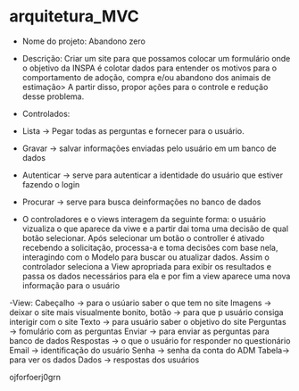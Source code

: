 # arquitetura_MVC
- Nome do projeto: Abandono zero
- Descrição: Criar um site para que possamos colocar um formulário onde o objetivo da INSPA é colotar dados para entender os motivos para o comportamento de adoção, compra e/ou abandono dos animais de estimação> A partir disso, propor ações para o controle e redução desse problema.

- Controlados:
-  Lista -> Pegar todas as perguntas e fornecer para o usuário. 
- Gravar ->  salvar informações enviadas pelo usuário em um banco de dados
- Autenticar -> serve para autenticar a identidade do usuário que estiver fazendo o login
- Procurar -> serve para busca deinformações no banco de dados
- O controladores e o views interagem da seguinte forma: o usuário vizualiza o que aparece da viwe e a partir dai toma uma decisão de qual botão selecionar. Após selecionar um botão o controller é ativado recebendo a solicitação, processa-a e toma decisões com base nela, interagindo com o Modelo para buscar ou atualizar dados. Assim o controlador seleciona a View apropriada para exibir os resultados e passa os dados necessários para ela e por fim a view aparece uma nova informação para o usuário

  
-View: Cabeçalho -> para o usúario saber o que tem no site
Imagens -> deixar o site mais visualmente bonito, botão -> para que p usuário consiga interigir com o site
Texto -> para usuário saber o objetivo do site
Perguntas -> fomulário com as perguntas
Enviar -> para enviar as perguntas para banco de dados
Respostas -> o que o usuário for responder no questionário
Email -> identificação do usuário
Senha -> senha da conta do ADM
Tabela-> para ver os dados
Dados -> respostas dos usuários 


ojforfoerj0grn
